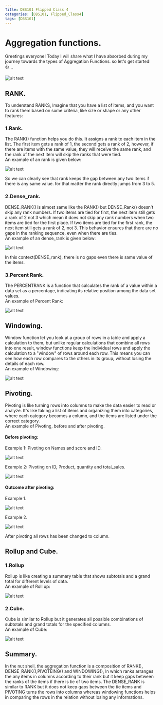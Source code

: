 ```yaml
---
Title: DBS101 Flipped Class 4
categories: [DBS101, Flipped_Class4]
tags: [DBS101]
---
```



# Aggregation functions.
Greetings everyone! Today I will share what I have absorbed during my journey towards the types of Aggregation Functions. so let's get started 👍...

![alt text](<../images fc4/learning_outcome.png>)

## RANK.
To understand RANKS, Imagine that you have a list of items, and you want to rank them based on some criteria, like size or shape or any other features:

### 1.Rank.
The RANK() function helps you do this. It assigns a rank to each item in the list. The first item gets a rank of 1, the second gets a rank of 2, however, if there are items with the same value, they will receive the same rank, and the rank of the next item will skip the ranks that were tied.<br>
An example of an rank is given below:

![alt text](<../images fc4/Rank.png>)

So we can clearly see that rank keeps the gap between any two items if there is any same value. for that matter the rank directly jumps from 3 to 5.

### 2.Dense_rank.
DENSE_RANK() is almost same like the RANK() but  DENSE_Rank() doesn't skip any rank numbers. If two items are tied for first, the next item still gets a rank of 2 not 3 which mean it does not skip any rank numbers when two items are tied for the first place. If two items are tied for the first rank, the next item still gets a rank of 2, not 3. This behavior ensures that there are no gaps in the ranking sequence, even when there are ties.<br>
An example of an dense_rank is given below:

![alt text](<../images fc4/Dense_rank.png>)

In this context(DENSE_rank), there is no gaps even there is same value of the items.

### 3.Percent Rank.
The PERCENTRANK is a function that calculates the rank of a value within a data set as a percentage, indicating its relative position among the data set values.<br>
An example of Percent Rank:

![alt text](<../images fc4/percent_rank.png>)


## Windowing.
Window function let you look at a group of rows in a table and apply a calculation to them, but unlike regular calculations that combine all rows into one result, window functions keep the individual rows and apply the calculation to a "window" of rows around each row. This means you can see how each row compares to the others in its group, without losing the details of each row.<br>
An example of Windowing:

![alt text](<../images fc4/windowing.png>)

## Pivoting.
Pivoting is like turning rows into columns to make the data easier to read or analyze. It's like taking a list of items and organizing them into categories, where each category becomes a column, and the items are listed under the correct category.<br>
An example of Pivoting, before and after pivoting.<br>
#### Before pivoting:
Example 1: Pivoting on Names and score and ID.

![alt text](<../images fc4/before_pivoting.png>)

Example 2: Pivoting on ID, Product, quantity and total_sales.

![alt text](<../images fc4/ex1.png>)

#### Outcome after pivoting:<br>
Example 1.

![alt text](<../images fc4/after_pivoting.png>)

Example 2.

![alt text](<../images fc4/ex2.png>)

After pivoting all rows has been changed to column.
## Rollup and Cube. 
### 1.Rollup
Rollup is like creating a summary table that shows subtotals and a grand total for different levels of data.<br>
An example of Roll up:

![alt text](<../images fc4/rollup.png>)

### 2.Cube.
Cube is similar to Rollup but it generates all possible combinations of subtotals and grand totals for the specified columns.<br>
An example of Cube:

![alt text](<../images fc4/cube.png>)

## Summary.
In the nut shell, the aggregation function is a composition of RANK(), DENSE_RANK(),PIVOTEING() and WINDOWING(),  In which ranks arranges the any items in columns according to their rank but it keep gaps between the ranks of the items if there is tie of two items. The DENSE_RANK is similar to RANK but it does not keep gaps between the tie items and PIVOTING turns the rows into columns whereas windowing functions helps in comparing the rows in the relation without losing any informations.










